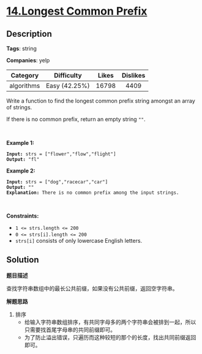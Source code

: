 # [14.Longest Common Prefix](https://leetcode.com/problems/longest-common-prefix/description/)

## Description

**Tags**: string

**Companies**: yelp

|  Category  |  Difficulty   | Likes | Dislikes |
| :--------: | :-----------: | :---: | :------: |
| algorithms | Easy (42.25%) | 16798 |   4409   |

<p>Write a function to find the longest common prefix string amongst an array of strings.</p>
<p>If there is no common prefix, return an empty string <code>&quot;&quot;</code>.</p>
<p>&nbsp;</p>
<p><strong class="example">Example 1:</strong></p>
<pre><code><strong>Input:</strong> strs = [&quot;flower&quot;,&quot;flow&quot;,&quot;flight&quot;]
<strong>Output:</strong> &quot;fl&quot;</code></pre>
<p><strong class="example">Example 2:</strong></p>
<pre><code><strong>Input:</strong> strs = [&quot;dog&quot;,&quot;racecar&quot;,&quot;car&quot;]
<strong>Output:</strong> &quot;&quot;
<strong>Explanation:</strong> There is no common prefix among the input strings.</code></pre>
<p>&nbsp;</p>
<p><strong>Constraints:</strong></p>
<ul>
  <li><code>1 &lt;= strs.length &lt;= 200</code></li>
  <li><code>0 &lt;= strs[i].length &lt;= 200</code></li>
  <li><code>strs[i]</code> consists of only lowercase English letters.</li>
</ul>

## Solution

**题目描述**

查找字符串数组中的最长公共前缀，如果没有公共前缀，返回空字符串。

**解题思路**

1. 排序
    - 给输入字符串数组排序，有共同字母多的两个字符串会被排到一起，所以只需要找首尾字母串的共同前缀即可。
    - 为了防止溢出错误，只遍历而这种较短的那个的长度，找出共同前缀返回即可。


